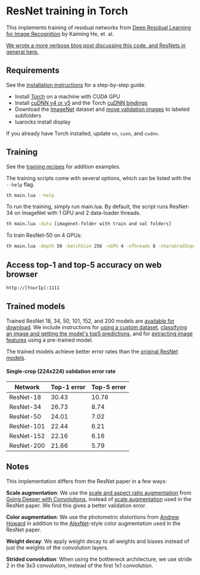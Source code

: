 ResNet training in Torch
============================

This implements training of residual networks from [Deep Residual Learning for Image Recognition](http://arxiv.org/abs/1512.03385) by Kaiming He, et. al.

[We wrote a more verbose blog post discussing this code, and ResNets in general here.](http://torch.ch/blog/2016/02/04/resnets.html)


## Requirements
See the [installation instructions](INSTALL.md) for a step-by-step guide.
- Install [Torch](http://torch.ch/docs/getting-started.html) on a machine with CUDA GPU
- Install [cuDNN v4 or v5](https://developer.nvidia.com/cudnn) and the Torch [cuDNN bindings](https://github.com/soumith/cudnn.torch/tree/R4)
- Download the [ImageNet](http://image-net.org/download-images) dataset and [move validation images](https://github.com/facebook/fb.resnet.torch/blob/master/INSTALL.md#download-the-imagenet-dataset) to labeled subfolders
- luarocks install display

If you already have Torch installed, update `nn`, `cunn`, and `cudnn`.

## Training
See the [training recipes](TRAINING.md) for addition examples.

The training scripts come with several options, which can be listed with the `--help` flag.
```bash
th main.lua --help
```

To run the training, simply run main.lua. By default, the script runs ResNet-34 on ImageNet with 1 GPU and 2 data-loader threads.
```bash
th main.lua -data [imagenet-folder with train and val folders]
```

To train ResNet-50 on 4 GPUs:
```bash
th main.lua -depth 50 -batchSize 256 -nGPU 4 -nThreads 8 -shareGradInput true -data [imagenet-folder]
```

## Access top-1 and top-5 accuracy on web browser
```bash
http://[YourIp]:1111
```


## Trained models

Trained ResNet 18, 34, 50, 101, 152, and 200 models are [available for download](pretrained). We include instructions for [using a custom dataset](pretrained/README.md#fine-tuning-on-a-custom-dataset), [classifying an image and getting the model's top5 predictions](pretrained/README.md#classification), and for [extracting image features](pretrained/README.md#extracting-image-features) using a pre-trained model.

The trained models achieve better error rates than the [original ResNet models](https://github.com/KaimingHe/deep-residual-networks).

#### Single-crop (224x224) validation error rate

| Network       | Top-1 error | Top-5 error |
| ------------- | ----------- | ----------- |
| ResNet-18     | 30.43       | 10.76       |
| ResNet-34     | 26.73       | 8.74        |
| ResNet-50     | 24.01       | 7.02        |
| ResNet-101    | 22.44       | 6.21        |
| ResNet-152    | 22.16       | 6.16        |
| ResNet-200    | 21.66       | 5.79        |

## Notes

This implementation differs from the ResNet paper in a few ways:

**Scale augmentation**: We use the [scale and aspect ratio augmentation](datasets/transforms.lua#L130) from [Going Deeper with Convolutions](http://arxiv.org/abs/1409.4842), instead of [scale augmentation](datasets/transforms.lua#L113) used in the ResNet paper. We find this gives a better validation error.

**Color augmentation**: We use the photometric distortions from [Andrew Howard](http://arxiv.org/abs/1312.5402) in addition to the [AlexNet](http://papers.nips.cc/paper/4824-imagenet-classification-with-deep-convolutional-neural-networks.pdf)-style color augmentation used in the ResNet paper.

**Weight decay**: We apply weight decay to all weights and biases instead of just the weights of the convolution layers.

**Strided convolution**: When using the bottleneck architecture, we use stride 2 in the 3x3 convolution, instead of the first 1x1 convolution.
